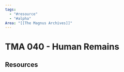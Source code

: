 ```yaml
---
tags:
  - "#resource"
  - "#alpha"
Area: "[[The Magnus Archives]]"
---
```


# TMA 040 - Human Remains


## Resources


